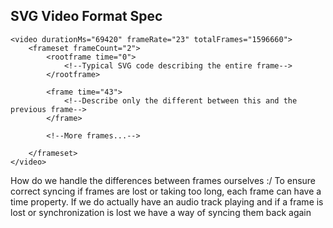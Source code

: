 
## SVG Video Format Spec

```SVG
<video durationMs="69420" frameRate="23" totalFrames="1596660">
    <frameset frameCount="2">
        <rootframe time="0">
            <!--Typical SVG code describing the entire frame-->
        </rootframe>
    
        <frame time="43">
            <!--Describe only the different between this and the previous frame-->
        </frame>
    
        <!--More frames...-->
    
    </frameset>
</video>
```

How do we handle the differences between frames ourselves :/
To ensure correct syncing if frames are lost or taking too long, each frame can have a time property.
If we do actually have an audio track playing and if a frame is lost or synchronization is lost we have a way 
of syncing them back again